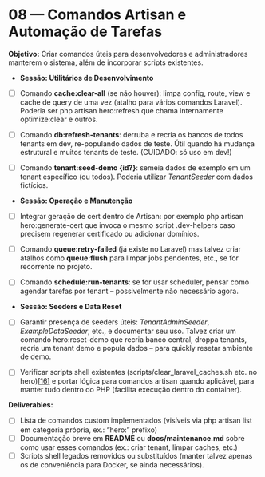 # 08 — Comandos Artisan e Automação de Tarefas

**Objetivo:** Criar comandos úteis para desenvolvedores e administradores manterem o sistema, além de incorporar scripts existentes.

* **Sessão: Utilitários de Desenvolvimento**

* [ ] Comando **cache:clear-all** (se não houver): limpa config, route, view e cache de query de uma vez (atalho para vários comandos Laravel). Poderia ser php artisan hero:refresh que chama internamente optimize:clear e outros.

* [ ] Comando **db:refresh-tenants**: derruba e recria os bancos de todos tenants em dev, re-populando dados de teste. Útil quando há mudança estrutural e muitos tenants de teste. (CUIDADO: só uso em dev\!)

* [ ] Comando **tenant:seed-demo {id?}**: semeia dados de exemplo em um tenant específico (ou todos). Poderia utilizar *TenantSeeder* com dados fictícios.

* **Sessão: Operação e Manutenção**

* [ ] Integrar geração de cert dentro de Artisan: por exemplo php artisan hero:generate-cert que invoca o mesmo script .dev-helpers caso precisem regenerar certificado ou adicionar domínios.

* [ ] Comando **queue:retry-failed** (já existe no Laravel) mas talvez criar atalhos como **queue:flush** para limpar jobs pendentes, etc., se for recorrente no projeto.

* [ ] Comando **schedule:run-tenants**: se for usar scheduler, pensar como agendar tarefas por tenant – possivelmente não necessário agora.

* **Sessão: Seeders e Data Reset**

* [ ] Garantir presença de seeders úteis: *TenantAdminSeeder*, *ExampleDataSeeder*, etc., e documentar seu uso. Talvez criar um comando hero:reset-demo que recria banco central, droppa tenants, recria um tenant demo e popula dados – para quickly resetar ambiente de demo.

* [ ] Verificar scripts shell existentes (scripts/clear\_laravel\_caches.sh etc. no hero)[\[16\]](https://github.com/tiagohaasouza/hero/blob/b24a5efe76e936f4a29c6e8edd153c8e15efb676/ARCHITECTURE.md#L2-L5) e portar lógica para comandos artisan quando aplicável, para manter tudo dentro do PHP (facilita execução dentro do container).

**Deliverables:**  
- [ ] Lista de comandos custom implementados (visíveis via php artisan list em categoria própria, ex.: “hero:” prefixo)  
- [ ] Documentação breve em **README** ou **docs/maintenance.md** sobre como usar esses comandos (ex.: criar tenant, limpar caches, etc.)  
- [ ] Scripts shell legados removidos ou substituídos (manter talvez apenas os de conveniência para Docker, se ainda necessários).
